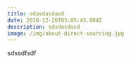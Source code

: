```yaml
---
title: sdasdasdasd
date: 2018-12-26T05:05:43.084Z
description: sdsdasdasd
image: /img/about-direct-sourcing.jpg
---
```

sdssdfsdf
